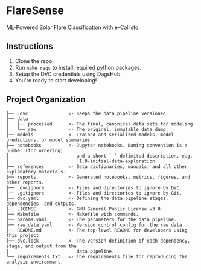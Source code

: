 # FlareSense
ML-Powered Solar Flare Classification with e-Callisto.

Instructions
------------
1. Clone the repo.
2. Run `make reqs` to install required python packages.
3. Setup the DVC credentials using DagsHub.
4. You're ready to start developing!

Project Organization
------------

    ├── .dvc               <- Keeps the data pipeline versioned.
    ├── data
    │   ├── processed      <- The final, canonical data sets for modeling.
    │   └── raw            <- The original, immutable data dump.
    ├── models             <- Trained and serialized models, model predictions, or model summaries
    ├── notebooks          <- Jupyter notebooks. Naming convention is a number (for ordering)
    │                         and a short `-` delimited description, e.g.
    │                         `1.0-initial-data-exploration`.
    ├── references         <- Data dictionaries, manuals, and all other explanatory materials.
    ├── reports            <- Generated notebooks, metrics, figures, and other reports.
    ├── .dvcignore         <- Files and directories to ignore by DVC.
    ├── .gitignore         <- Files and directories to ignore by Git.
    ├── dvc.yaml           <- Defining the data pipeline stages, dependencies, and outputs.
    ├── LICENSE            <- GNU General Public License v3.0.
    ├── Makefile           <- Makefile with commands.
    ├── params.yaml        <- The parameters for the data pipeline.
    ├── raw_data.yaml      <- Version control config for the raw data.
    ├── README.md          <- The top-level README for developers using this project.
    ├── dvc.lock           <- The version definition of each dependency, stage, and output from the 
    │                         data pipeline.
    └── requirements.txt   <- The requirements file for reproducing the analysis environment.